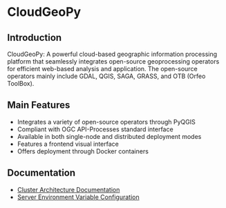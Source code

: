 # CloudGeoPy

## Introduction
CloudGeoPy: A powerful cloud-based geographic information processing platform that seamlessly integrates open-source geoprocessing operators for efficient web-based analysis and application. The open-source operators mainly include GDAL, QGIS, SAGA, GRASS, and OTB (Orfeo ToolBox).

## Main Features
- Integrates a variety of open-source operators through PyQGIS
- Compliant with OGC API-Processes standard interface
- Available in both single-node and distributed deployment modes
- Features a frontend visual interface
- Offers deployment through Docker containers

## Documentation

- [Cluster Architecture Documentation](docs/ClusterArchitecture.md)
- [Server Environment Variable Configuration](docs/ServerEnvironmentVariable.md)
